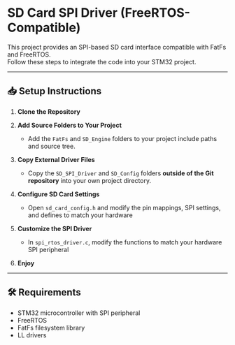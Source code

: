 
# SD Card SPI Driver (FreeRTOS-Compatible)

This project provides an SPI-based SD card interface compatible with FatFs and FreeRTOS.  
Follow these steps to integrate the code into your STM32 project.

---

## 📥 Setup Instructions

1. **Clone the Repository**
   
2. **Add Source Folders to Your Project**
   - Add the `FatFs` and `SD_Engine` folders to your project include paths and source tree.

3. **Copy External Driver Files**
   - Copy the `SD_SPI_Driver` and `SD_Config` folders **outside of the Git repository** into your own project directory.

4. **Configure SD Card Settings**
   - Open `sd_card_config.h` and modify the pin mappings, SPI settings, and defines to match your hardware

5. **Customize the SPI Driver**
   - In `spi_rtos_driver.c`, modify the functions to match your hardware SPI peripheral

6. **Enjoy**

---

## 🛠️ Requirements

- STM32 microcontroller with SPI peripheral
- FreeRTOS
- FatFs filesystem library
- LL drivers

